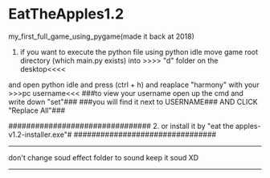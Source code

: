 # EatTheApples1.2
my_first_full_game_using_pygame(made it back at 2018)


1. if you want to execute the python file using python idle
  move game root directory (which main.py exists) into >>>> "d" folder on the desktop<<<<

and open python idle and press (ctrl + h) and reaplace "harmony" with your >>>pc username<<<
###to view your username open up the cmd and write down "set"###
###you will find it next to USERNAME###
AND CLICK "Replace All"###


################################
2. or install it by "eat the apples-v1.2-installer.exe"#
################################








***********
don't change soud effect folder to sound keep it soud  XD
***********
